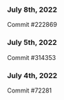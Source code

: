 ### July 8th, 2022

Commit #222869

### July 5th, 2022

Commit #314353


### July 4th, 2022

Commit #72281
